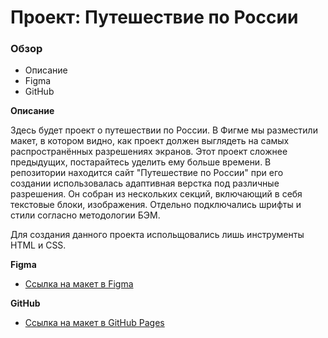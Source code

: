 # Проект: Путешествие по России

### Обзор
* Описание
* Figma
* GitHub

**Описание**

Здесь будет проект о путешествии по России.
В Фигме мы разместили макет, в котором видно, как проект должен выглядеть на самых распространённых разрешениях экранов.
Этот проект сложнее предыдущих, постарайтесь уделить ему больше времени.
В репозитории находится сайт "Путешествие по России" при его создании использовалась адаптивная верстка под различные разрешения. Он собран из нескольких секций, включающий в себя текстовые блоки, изображения. Отдельно подключались шрифты и стили согласно методологии БЭМ.

Для создания данного проекта испольщовались лишь инструменты HTML и CSS.

**Figma**

* [Ссылка на макет в Figma](https://www.figma.com/file/5S2WSbEFL6awjVWJ0NWL8Q/Sprint-3_-Russia-_-desktop-mobile?node-id=28503%3A0)

**GitHub**

* [Ссылка на макет в GitHub Pages](https://halikovm1995.github.io/russian-travel/)